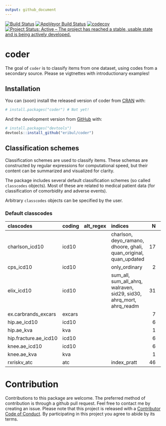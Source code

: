 ```yaml
---
output: github_document
---
```


[![Build Status](https://travis-ci.org/eribul/coder.svg?branch=master)](https://travis-ci.org/eribul/coder)
[![AppVeyor Build Status](https://ci.appveyor.com/api/projects/status/github/eribul/coder?branch=master&svg=true)](https://ci.appveyor.com/project/eribul/coder)
[![codecov](https://codecov.io/gh/eribul/coder/branch/master/graph/badge.svg)](https://codecov.io/gh/eribul/coder)
[![Project Status: Active – The project has reached a stable, usable state and is being actively developed.](https://www.repostatus.org/badges/latest/active.svg)](https://www.repostatus.org/#active)


<!-- README.md is generated from README.Rmd. Please edit that file --> 


# coder 

The goal of `coder` is to classify items from one dataset, using codes from a secondary source. 
Please se vigtnettes with introductionary examples! 

## Installation

You can (soon) install the released version of coder from [CRAN](https://CRAN.R-project.org) with:

``` r
# install.packages("coder") # Not yet!
```

And the development version from [GitHub](https://github.com/) with:

``` r
# install.packages("devtools")
devtools::install_github("eribul/coder")
```

## Classification schemes

Classification schemes are used to classify items. 
These schemas are constructed by regular expressions for computational speed, 
but their content can be summarized and visualized for clarity.

The package includes several default classification schemes (so called `classcodes` objects).
Most of these are related to medical patient data (for classification of comorbidity and adverse events).

Arbitrary `classcodes` objects can be specified by the user. 

### Default classcodes


|clascodes             |coding |alt_regex |indices                                                              |  N|     n|
|:---------------------|:------|:---------|:--------------------------------------------------------------------|--:|-----:|
|charlson_icd10        |icd10  |          |charlson, deyo_ramano, dhoore, ghali, quan_original, quan_updated    | 17|  1178|
|cps_icd10             |icd10  |          |only_ordinary                                                        |  2| 12406|
|elix_icd10            |icd10  |          |sum_all, sum_all_ahrq, walraven, sid29, sid30, ahrq_mort, ahrq_readm | 31|  1516|
|ex.carbrands_excars   |excars |          |                                                                     |  7|    NA|
|hip.ae_icd10          |icd10  |          |                                                                     |  6|   289|
|hip.ae_kva            |kva    |          |                                                                     |  1|    21|
|hip.fracture.ae_icd10 |icd10  |          |                                                                     |  6|   292|
|knee.ae_icd10         |icd10  |          |                                                                     |  6|   288|
|knee.ae_kva           |kva    |          |                                                                     |  1|   141|
|rxriskv_atc           |atc    |          |index_pratt                                                          | 46|   406|

# Contribution

Contributions to this package are welcome. The preferred method of contribution is through a github pull request. Feel free to contact me by creating an issue. Please note that this project is released with a [Contributor Code of Conduct](CODE_OF_CONDUCT.md).
By participating in this project you agree to abide by its terms.
